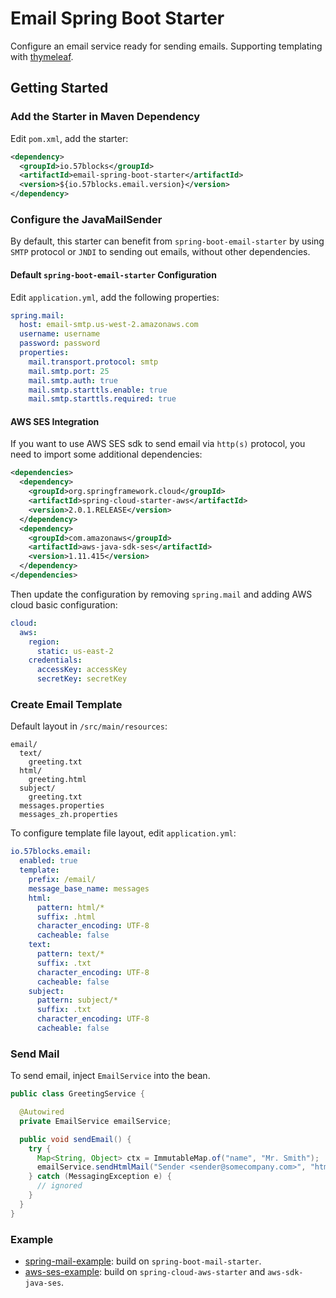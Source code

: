 # Email Spring Boot Starter
Configure an email service ready for sending emails. Supporting templating with [thymeleaf](https://www.thymeleaf.org/).

## Getting Started
### Add the Starter in Maven Dependency
Edit `pom.xml`, add the starter:
```xml
<dependency>
  <groupId>io.57blocks</groupId>
  <artifactId>email-spring-boot-starter</artifactId>
  <version>${io.57blocks.email.version}</version>
</dependency>
```
### Configure the JavaMailSender
By default, this starter can benefit from `spring-boot-email-starter` by using `SMTP` protocol 
or `JNDI` to sending out emails, without other dependencies.

#### Default `spring-boot-email-starter` Configuration
Edit `application.yml`, add the following properties:
```yaml
spring.mail:
  host: email-smtp.us-west-2.amazonaws.com
  username: username
  password: password
  properties:
    mail.transport.protocol: smtp
    mail.smtp.port: 25
    mail.smtp.auth: true
    mail.smtp.starttls.enable: true
    mail.smtp.starttls.required: true
```
#### AWS SES Integration
If you want to use AWS SES sdk to send email via `http(s)` protocol, you need to import some additional
dependencies:
```xml
<dependencies>
  <dependency>
    <groupId>org.springframework.cloud</groupId>
    <artifactId>spring-cloud-starter-aws</artifactId>
    <version>2.0.1.RELEASE</version>
  </dependency>
  <dependency>
    <groupId>com.amazonaws</groupId>
    <artifactId>aws-java-sdk-ses</artifactId>
    <version>1.11.415</version>
  </dependency>
</dependencies>
```

Then update the configuration by removing `spring.mail` and adding AWS cloud basic configuration:
```yaml
cloud:
  aws:
    region:
      static: us-east-2
    credentials:
      accessKey: accessKey
      secretKey: secretKey
```

### Create Email Template

Default layout in `/src/main/resources`:

```
email/
  text/
    greeting.txt
  html/
    greeting.html
  subject/
    greeting.txt
  messages.properties
  messages_zh.properties
```

To configure template file layout, edit `application.yml`:

```yaml
io.57blocks.email:
  enabled: true
  template:
    prefix: /email/
    message_base_name: messages
    html:
      pattern: html/*
      suffix: .html
      character_encoding: UTF-8
      cacheable: false
    text:
      pattern: text/*
      suffix: .txt
      character_encoding: UTF-8
      cacheable: false
    subject:
      pattern: subject/*
      suffix: .txt
      character_encoding: UTF-8
      cacheable: false
```

### Send Mail

To send email, inject `EmailService` into the bean.

```java
public class GreetingService {

  @Autowired
  private EmailService emailService;

  public void sendEmail() {
    try {
      Map<String, Object> ctx = ImmutableMap.of("name", "Mr. Smith");
      emailService.sendHtmlMail("Sender <sender@somecompany.com>", "html/greeting", Locale.CHINESE, ctx, "Mr. Smith <smith@somedomain.com>");
    } catch (MessagingException e) {
      // ignored
    }
  }
}
```

### Example
- [spring-mail-example](./email-spring-boot-example/spring-mail-example): build on `spring-boot-mail-starter`.
- [aws-ses-example](./email-spring-boot-example/aws-ses-example): build on `spring-cloud-aws-starter` and `aws-sdk-java-ses`.





